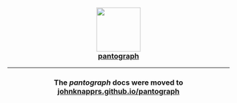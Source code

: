 <h3 align="center">
  <a href="https://johnknapprs.github.io/pantograph/">
    <img src="https://raw.githubusercontent.com/pantograph/pantograph/master/pantograph/assets/pantograph.png" width="100" />
    <br />
    pantograph
  </a>
</h3>

------

<h3 align="center">The <i>pantograph</i> docs were moved to <a href='https://johnknapprs.github.io/pantograph/'>johnknapprs.github.io/pantograph</a></h3>
